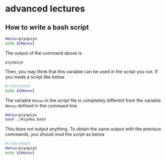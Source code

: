 # advanced lectures

## How to write a bash script 
```bash
Hensu=piyopiyo
echo ${Hensu}
```
The output of the command above is
```
piyopiyo
```
  
Then, you may think that this variable can be used in the script you run. If you made a script like below
```bash Hiyoko.bash
#!/bin/bash
echo ${Hensu}
```
The variable `Hensu` in the script file is completely different from the variable `Hensu` defined in the command line.
```bash
Hensu=piyopiyo
bash ./Hiyoko.bash
```
This does not output anything. To obtain the same output with the previous commands, you should mod the script as below
```bash Hiyoko.bash
#!/bin/bash
Hensu=piyopiyo
echo ${Hensu}
```

